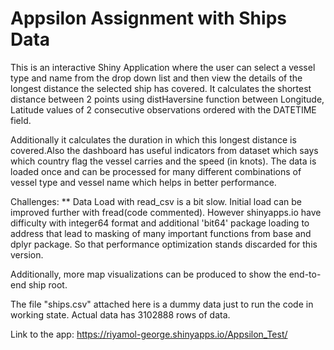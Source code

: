 # Appsilon Assignment with Ships Data

This is an interactive Shiny Application where the user can select a vessel type and name from the drop down list and then view the details of the longest distance the selected ship has covered.
It calculates the shortest distance between 2 points using distHaversine function between Longitude, Latitude values of 2 consecutive observations ordered with the DATETIME field.

Additionally it calculates the duration in which this longest distance is covered.Also the dashboard has useful indicators from dataset which says which country flag the vessel carries and the speed (in knots).
The data is loaded once and can be processed for many different combinations of vessel type and vessel name which helps in better performance.

Challenges:
** Data Load with read_csv is a bit slow.
 Initial load can be improved further with fread(code commented). 
 However shinyapps.io have difficulty with integer64 format and additional 'bit64' package loading to address that lead to masking of many important functions from base and dplyr package. So that performance optimization stands discarded for this version.

Additionally, more map visualizations can be produced to show the end-to-end ship root. 

The file "ships.csv" attached here is a dummy data just to run the code in working state. Actual data has 3102888 rows of data.

Link to the app: https://riyamol-george.shinyapps.io/Appsilon_Test/
